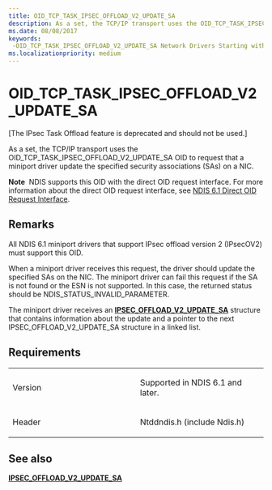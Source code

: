 ```yaml
---
title: OID_TCP_TASK_IPSEC_OFFLOAD_V2_UPDATE_SA
description: As a set, the TCP/IP transport uses the OID_TCP_TASK_IPSEC_OFFLOAD_V2_UPDATE_SA OID to request that a miniport driver update the specified security associations (SAs) on a NIC.
ms.date: 08/08/2017
keywords: 
 -OID_TCP_TASK_IPSEC_OFFLOAD_V2_UPDATE_SA Network Drivers Starting with Windows Vista
ms.localizationpriority: medium
---
```


# OID\_TCP\_TASK\_IPSEC\_OFFLOAD\_V2\_UPDATE\_SA


\[The IPsec Task Offload feature is deprecated and should not be used.\]

As a set, the TCP/IP transport uses the OID\_TCP\_TASK\_IPSEC\_OFFLOAD\_V2\_UPDATE\_SA OID to request that a miniport driver update the specified security associations (SAs) on a NIC.

**Note**  NDIS supports this OID with the direct OID request interface. For more information about the direct OID request interface, see [NDIS 6.1 Direct OID Request Interface](/windows-hardware/drivers/ddi/_netvista/).

 

## Remarks

All NDIS 6.1 miniport drivers that support IPsec offload version 2 (IPsecOV2) must support this OID.

When a miniport driver receives this request, the driver should update the specified SAs on the NIC. The miniport driver can fail this request if the SA is not found or the ESN is not supported. In this case, the returned status should be NDIS\_STATUS\_INVALID\_PARAMETER.

The miniport driver receives an [**IPSEC\_OFFLOAD\_V2\_UPDATE\_SA**](/windows-hardware/drivers/ddi/ndis/ns-ndis-_ipsec_offload_v2_update_sa) structure that contains information about the update and a pointer to the next IPSEC\_OFFLOAD\_V2\_UPDATE\_SA structure in a linked list.

## Requirements

<table>
<colgroup>
<col width="50%" />
<col width="50%" />
</colgroup>
<tbody>
<tr class="odd">
<td><p>Version</p></td>
<td><p>Supported in NDIS 6.1 and later.</p></td>
</tr>
<tr class="even">
<td><p>Header</p></td>
<td>Ntddndis.h (include Ndis.h)</td>
</tr>
</tbody>
</table>

## See also


[**IPSEC\_OFFLOAD\_V2\_UPDATE\_SA**](/windows-hardware/drivers/ddi/ndis/ns-ndis-_ipsec_offload_v2_update_sa)

 

